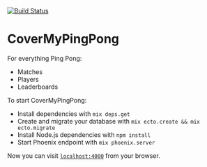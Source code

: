 [![Build Status](https://travis-ci.org/ElixirCLE/CoverMyPingPong.svg?branch=master)](https://travis-ci.org/ElixirCLE/CoverMyPingPong)

# CoverMyPingPong

For everything Ping Pong:
- Matches
- Players
- Leaderboards

To start CoverMyPingPong:

  * Install dependencies with `mix deps.get`
  * Create and migrate your database with `mix ecto.create && mix ecto.migrate`
  * Install Node.js dependencies with `npm install`
  * Start Phoenix endpoint with `mix phoenix.server`

Now you can visit [`localhost:4000`](http://localhost:4000) from your browser.
